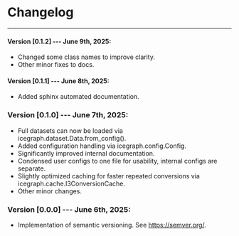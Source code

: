 # Changelog

---
#### Version [0.1.2] --- June 9th, 2025:
- Changed some class names to improve clarity.
- Other minor fixes to docs.

#### Version [0.1.1] --- June 8th, 2025:
- Added sphinx automated documentation.

### Version [0.1.0] --- June 7th, 2025:
- Full datasets can now be loaded via icegraph.dataset.Data.from_config().
- Added configuration handling via icegraph.config.Config.
- Significantly improved internal documentation.
- Condensed user configs to one file for usability, internal configs are separate.
- Slightly optimized caching for faster repeated conversions via icegraph.cache.I3ConversionCache.
- Other minor changes.

### Version [0.0.0] --- June 6th, 2025:
- Implementation of semantic versioning. See https://semver.org/.